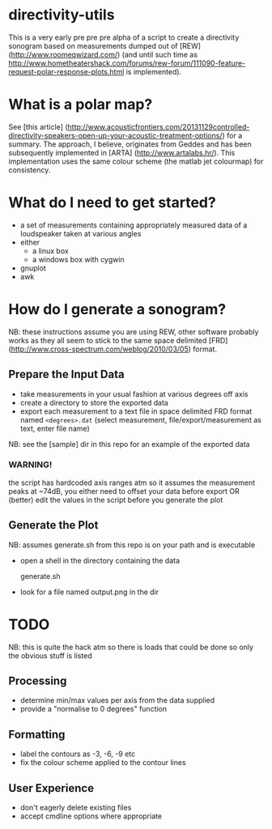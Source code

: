 # directivity-utils

This is a very early pre pre pre alpha of a script to create a directivity sonogram based on measurements dumped out of [REW] (http://www.roomeqwizard.com/) (and until such time as http://www.hometheatershack.com/forums/rew-forum/111090-feature-request-polar-response-plots.html is implemented).

# What is a polar map?

See [this article] (http://www.acousticfrontiers.com/20131129controlled-directivity-speakers-open-up-your-acoustic-treatment-options/) for a summary. The approach, I believe, originates from Geddes and has been subsequently implemented in [ARTA] (http://www.artalabs.hr/). This implementation uses the same colour scheme (the matlab jet colourmap) for consistency.

# What do I need to get started?

* a set of measurements containing appropriately measured data of a loudspeaker taken at various angles
* either
    * a linux box
    * a windows box with cygwin
* gnuplot
* awk

# How do I generate a sonogram?

NB: these instructions assume you are using REW, other software probably works as they all seem to stick to the same space delimited [FRD] (http://www.cross-spectrum.com/weblog/2010/03/05) format.

## Prepare the Input Data

* take measurements in your usual fashion at various degrees off axis
* create a directory to store the exported data
* export each measurement to a text file in space delimited FRD format named `<degrees>.dat` (select measurement, file/export/measurement as text, enter file name)

NB: see the [sample] dir in this repo for an example of the exported data

### WARNING!

the script has hardcoded axis ranges atm so it assumes the measurement peaks at ~74dB, you either need to offset your data before export OR (better) edit the values in the script before you generate the plot

## Generate the Plot

NB: assumes generate.sh from this repo is on your path and is executable

* open a shell in the directory containing the data

    generate.sh

* look for a file named output.png in the dir

# TODO

NB: this is quite the hack atm so there is loads that could be done so only the obvious stuff is listed

## Processing

* determine min/max values per axis from the data supplied
* provide a "normalise to 0 degrees" function

## Formatting

* label the contours as -3, -6, -9 etc
* fix the colour scheme applied to the contour lines

## User Experience

* don't eagerly delete existing files
* accept cmdline options where appropriate
 